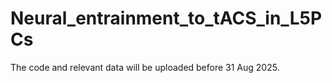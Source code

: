 # Neural_entrainment_to_tACS_in_L5PCs
The code and relevant data will be uploaded before 31 Aug 2025.
